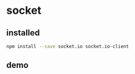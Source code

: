# socket

## installed
``` bash
npm install --save socket.io socket.io-client
```

## demo

``` javascript

```
